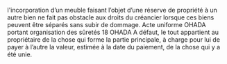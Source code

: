 l'incorporation d’un meuble faisant l’objet d’une réserve de propriété à un autre
bien ne fait pas obstacle aux droits du créancier lorsque ces biens peuvent être séparés sans
subir de dommage.
Acte uniforme OHADA portant organisation des sûretés
18
OHADA
A défaut, le tout appartient au propriétaire de la chose qui forme la partie
principale, à charge pour lui de payer à l’autre la valeur, estimée à la date du
paiement, de la chose qui y a été unie.